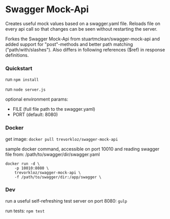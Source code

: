 # Swagger Mock-Api

Creates useful mock values based on a swagger.yaml file.
Reloads file on every api call so that changes can be seen without restarting the server.

Forkes the Swagger Mock-Api from stuartmclean/swagger-mock-api and added support for "post"-methods and better path matching 
("path/with/slashes"). Also differs in following references ($ref) in response definitions.

### Quickstart

run ```npm install```

run ```node server.js```

optional environment params:
* FILE (full file path to the swagger.yaml)
* PORT (default: 8080)

### Docker

get image: ```docker pull trevorkloz/swagger-mock-api```

sample docker command, accessible on port 10010 and reading swagger file from:
/path/to/swagger/dir/swagger.yaml

```
docker run -d \
    -p 10010:8080 \
    trevorkloz/swagger-mock-api \
    -f /path/to/swagger/dir:/app/swagger \
```

### Dev

run a useful self-refreshing test server on port 8080: ```gulp```

run tests: ```npm test```
